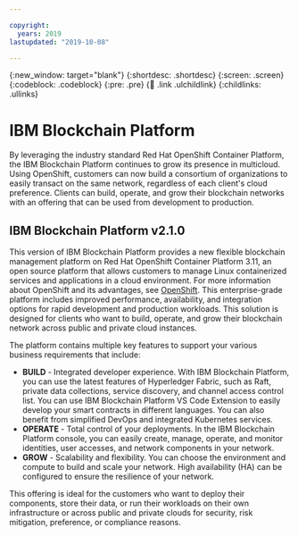 ```yaml
---

copyright:
  years: 2019
lastupdated: "2019-10-08"

---
```


{:new_window: target="blank"}
{:shortdesc: .shortdesc}
{:screen: .screen}
{:codeblock: .codeblock}
{:pre: .pre}
{:child: .link .ulchildlink}
{:childlinks: .ullinks}


# IBM Blockchain Platform

By leveraging the industry standard Red Hat OpenShift Container Platform, the IBM Blockchain Platform continues to grow its presence in multicloud. Using OpenShift, customers can now build a consortium of organizations to easily transact on the same network, regardless of each client's cloud preference. Clients can build, operate, and grow their blockchain networks with an offering that can be used from development to production.

## IBM Blockchain Platform v2.1.0

This version of IBM Blockchain Platform provides a new flexible blockchain management platform on Red Hat OpenShift Container Platform 3.11, an open source platform that allows customers to manage Linux containerized services and applications in a cloud environment. For more information about OpenShift and its advantages, see [OpenShift](https://www.openshift.com/). This enterprise-grade platform includes improved performance, availability, and integration options for rapid development and production workloads. This solution is designed for clients who want to build, operate, and grow their blockchain network across public and private cloud instances.

The platform contains multiple key features to support your various business requirements that include:
- **BUILD** - Integrated developer experience. With IBM Blockchain Platform, you can use the latest features of Hyperledger Fabric, such as Raft, private data collections, service discovery, and channel access control list. You can use IBM Blockchain Platform VS Code Extension to easily develop your smart contracts in different languages. You can also benefit from simplified DevOps and integrated Kubernetes services.
- **OPERATE** - Total control of your deployments. In the IBM Blockchain Platform console, you can easily create, manage, operate, and monitor identities, user accesses, and network components in your network.
- **GROW** - Scalability and flexibility. You can choose the environment and compute to build and scale your network. High availability (HA) can be configured to ensure the resilience of your network.



This offering is ideal for the customers who want to deploy their components, store their data, or run their workloads on their own infrastructure or across public and private clouds for security, risk mitigation, preference, or compliance reasons.
